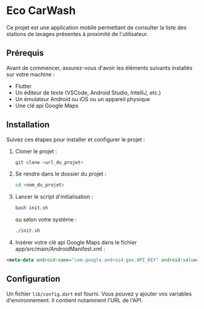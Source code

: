 # Eco CarWash

Ce projet est une application mobile permettant de consulter la liste des stations 
de lavages présentes à proximité de l'utilisateur. 

## Prérequis

Avant de commencer, assurez-vous d'avoir les éléments suivants installés sur votre machine :

- Flutter
- Un éditeur de texte (VSCode, Android Studio, IntelliJ, etc.)
- Un émulateur Android ou iOS ou un appareil physique
- Une clé api Google Maps

## Installation

Suivez ces étapes pour installer et configurer le projet :

1. Cloner le projet :
    ```bash
    git clone <url_du_projet>
    ```

2. Se rendre dans le dossier du projet :
    ```bash
    cd <nom_du_projet>
    ```

3. Lancer le script d'initialisation :
    ```bash
    bash init.sh
    ```
   ou selon votre système :
    ```bash
    ./init.sh
    ```
4. Insérer votre clé api Google Maps dans le fichier app/src/main/AndroidManifest.xml :
```xml
<meta-data android:name="com.google.android.geo.API_KEY" android:value="<votre_clé_api"/>
```

## Configuration

Un fichier `lib/config.dart` est fourni. Vous pouvez y ajouter vos variables d'environnement. Il contient notamment l'URL de l'API.